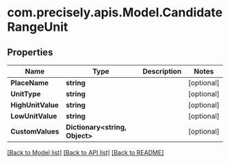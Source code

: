 # com.precisely.apis.Model.CandidateRangeUnit
## Properties

Name | Type | Description | Notes
------------ | ------------- | ------------- | -------------
**PlaceName** | **string** |  | [optional] 
**UnitType** | **string** |  | [optional] 
**HighUnitValue** | **string** |  | [optional] 
**LowUnitValue** | **string** |  | [optional] 
**CustomValues** | **Dictionary&lt;string, Object&gt;** |  | [optional] 

[[Back to Model list]](../README.md#documentation-for-models) [[Back to API list]](../README.md#documentation-for-api-endpoints) [[Back to README]](../README.md)

